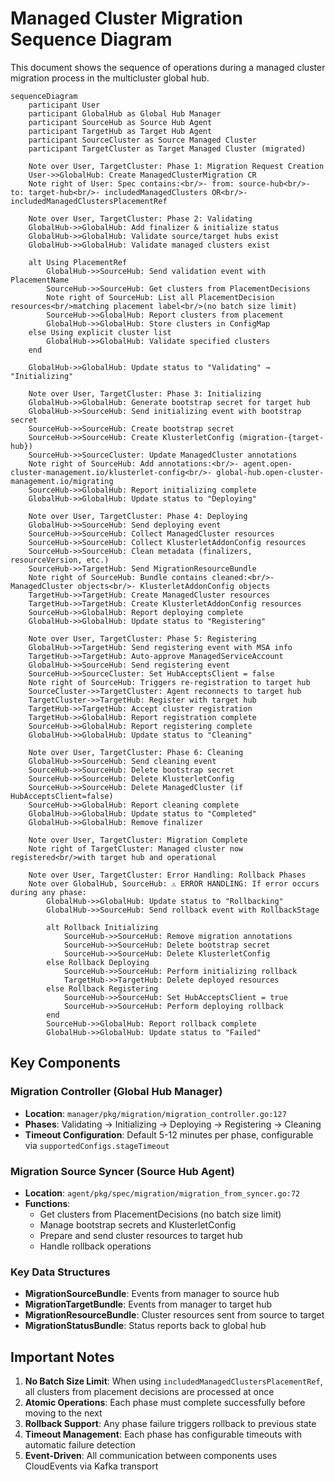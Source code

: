 # Managed Cluster Migration Sequence Diagram

This document shows the sequence of operations during a managed cluster migration process in the multicluster global hub.

```mermaid
sequenceDiagram
    participant User
    participant GlobalHub as Global Hub Manager
    participant SourceHub as Source Hub Agent
    participant TargetHub as Target Hub Agent
    participant SourceCluster as Source Managed Cluster
    participant TargetCluster as Target Managed Cluster (migrated)

    Note over User, TargetCluster: Phase 1: Migration Request Creation
    User->>GlobalHub: Create ManagedClusterMigration CR
    Note right of User: Spec contains:<br/>- from: source-hub<br/>- to: target-hub<br/>- includedManagedClusters OR<br/>- includedManagedClustersPlacementRef

    Note over User, TargetCluster: Phase 2: Validating
    GlobalHub->>GlobalHub: Add finalizer & initialize status
    GlobalHub->>GlobalHub: Validate source/target hubs exist
    GlobalHub->>GlobalHub: Validate managed clusters exist
    
    alt Using PlacementRef
        GlobalHub->>SourceHub: Send validation event with PlacementName
        SourceHub->>SourceHub: Get clusters from PlacementDecisions
        Note right of SourceHub: List all PlacementDecision resources<br/>matching placement label<br/>(no batch size limit)
        SourceHub->>GlobalHub: Report clusters from placement
        GlobalHub->>GlobalHub: Store clusters in ConfigMap
    else Using explicit cluster list
        GlobalHub->>GlobalHub: Validate specified clusters
    end
    
    GlobalHub->>GlobalHub: Update status to "Validating" → "Initializing"

    Note over User, TargetCluster: Phase 3: Initializing
    GlobalHub->>GlobalHub: Generate bootstrap secret for target hub
    GlobalHub->>SourceHub: Send initializing event with bootstrap secret
    SourceHub->>SourceHub: Create bootstrap secret
    SourceHub->>SourceHub: Create KlusterletConfig (migration-{target-hub})
    SourceHub->>SourceCluster: Update ManagedCluster annotations
    Note right of SourceHub: Add annotations:<br/>- agent.open-cluster-management.io/klusterlet-config<br/>- global-hub.open-cluster-management.io/migrating
    SourceHub->>GlobalHub: Report initializing complete
    GlobalHub->>GlobalHub: Update status to "Deploying"

    Note over User, TargetCluster: Phase 4: Deploying
    GlobalHub->>SourceHub: Send deploying event
    SourceHub->>SourceHub: Collect ManagedCluster resources
    SourceHub->>SourceHub: Collect KlusterletAddonConfig resources
    SourceHub->>SourceHub: Clean metadata (finalizers, resourceVersion, etc.)
    SourceHub->>TargetHub: Send MigrationResourceBundle
    Note right of SourceHub: Bundle contains cleaned:<br/>- ManagedCluster objects<br/>- KlusterletAddonConfig objects
    TargetHub->>TargetHub: Create ManagedCluster resources
    TargetHub->>TargetHub: Create KlusterletAddonConfig resources
    SourceHub->>GlobalHub: Report deploying complete
    GlobalHub->>GlobalHub: Update status to "Registering"

    Note over User, TargetCluster: Phase 5: Registering
    GlobalHub->>TargetHub: Send registering event with MSA info
    TargetHub->>TargetHub: Auto-approve ManagedServiceAccount
    GlobalHub->>SourceHub: Send registering event
    SourceHub->>SourceCluster: Set HubAcceptsClient = false
    Note right of SourceHub: Triggers re-registration to target hub
    SourceCluster->>TargetCluster: Agent reconnects to target hub
    TargetCluster->>TargetHub: Register with target hub
    TargetHub->>TargetHub: Accept cluster registration
    TargetHub->>GlobalHub: Report registration complete
    SourceHub->>GlobalHub: Report registering complete
    GlobalHub->>GlobalHub: Update status to "Cleaning"

    Note over User, TargetCluster: Phase 6: Cleaning
    GlobalHub->>SourceHub: Send cleaning event
    SourceHub->>SourceHub: Delete bootstrap secret
    SourceHub->>SourceHub: Delete KlusterletConfig
    SourceHub->>SourceHub: Delete ManagedCluster (if HubAcceptsClient=false)
    SourceHub->>GlobalHub: Report cleaning complete
    GlobalHub->>GlobalHub: Update status to "Completed"
    GlobalHub->>GlobalHub: Remove finalizer

    Note over User, TargetCluster: Migration Complete
    Note right of TargetCluster: Managed cluster now registered<br/>with target hub and operational

    Note over User, TargetCluster: Error Handling: Rollback Phases
    Note over GlobalHub, SourceHub: ⚠️ ERROR HANDLING: If error occurs during any phase:
        GlobalHub->>GlobalHub: Update status to "Rollbacking"
        GlobalHub->>SourceHub: Send rollback event with RollbackStage
        
        alt Rollback Initializing
            SourceHub->>SourceHub: Remove migration annotations
            SourceHub->>SourceHub: Delete bootstrap secret
            SourceHub->>SourceHub: Delete KlusterletConfig
        else Rollback Deploying
            SourceHub->>SourceHub: Perform initializing rollback
            TargetHub->>TargetHub: Delete deployed resources
        else Rollback Registering
            SourceHub->>SourceHub: Set HubAcceptsClient = true
            SourceHub->>SourceHub: Perform deploying rollback
        end
        SourceHub->>GlobalHub: Report rollback complete
        GlobalHub->>GlobalHub: Update status to "Failed"
```

## Key Components

### Migration Controller (Global Hub Manager)
- **Location**: `manager/pkg/migration/migration_controller.go:127`
- **Phases**: Validating → Initializing → Deploying → Registering → Cleaning
- **Timeout Configuration**: Default 5-12 minutes per phase, configurable via `supportedConfigs.stageTimeout`

### Migration Source Syncer (Source Hub Agent)  
- **Location**: `agent/pkg/spec/migration/migration_from_syncer.go:72`
- **Functions**: 
  - Get clusters from PlacementDecisions (no batch size limit)
  - Manage bootstrap secrets and KlusterletConfig
  - Prepare and send cluster resources to target hub
  - Handle rollback operations

### Key Data Structures
- **MigrationSourceBundle**: Events from manager to source hub
- **MigrationTargetBundle**: Events from manager to target hub  
- **MigrationResourceBundle**: Cluster resources sent from source to target
- **MigrationStatusBundle**: Status reports back to global hub

## Important Notes

1. **No Batch Size Limit**: When using `includedManagedClustersPlacementRef`, all clusters from placement decisions are processed at once
2. **Atomic Operations**: Each phase must complete successfully before moving to the next
3. **Rollback Support**: Any phase failure triggers rollback to previous state
4. **Timeout Management**: Each phase has configurable timeouts with automatic failure detection
5. **Event-Driven**: All communication between components uses CloudEvents via Kafka transport
